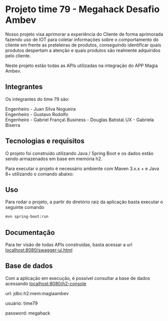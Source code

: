 # Projeto time 79 - Megahack Desafio Ambev

Nosso projeto visa aprimorar a experiência do Cliente de forma aprimorada fazendo uso de IOT para coletar informações sobre o comportamento do cliente em frente as prateleiras de produtos, conseguindo identificar quais produtos despertam a atenção e quais produtos são realmente adquiridos pelo cliente.

Neste projeto estão todas as APIs utilizadas na integração do APP Magia Ambev.

## Integrantes

Os integrantes do time 79 são:

Engenheiro - Juan Silva Nogueira\
Engenheiro - Gustavo Rodolfo\
Engenheiro - Gabriel França\ 
Business - Douglas Batista\ 
UX - Gabriela Biserra


## Tecnologias e requisitos

O projeto foi construído utilizando Java / Spring Boot e os dados estão sendo armazenados em base em memória h2.

Para executar o projeto é necessário ambiente com Maven 3.x.x + e Java 8+ utilizando o comando abaixo:

## Uso

Para rodar o projeto, a partir do diretório raiz da aplicação basta executar o seguinte comando

```bash
mvn spring-boot:run
```

## Documentação

Para ter visão de todas APIs construídas, basta acessar a url [localhost:8080/swagger-ui.html](localhost:8080/swagger-ui.html)

## Base de dados

Com a aplicação em execução, é possível consultar a base de dados acessando [localhost:8080/h2-console](localhost:8080/h2-console)

url: jdbc:h2:mem:magiaambev

usuário: time79

password: megahack

